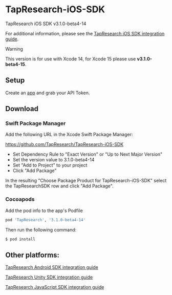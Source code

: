 # TapResearch-iOS-SDK
TapResearch iOS SDK v3.1.0-beta4-14


For additional information, please see the [TapResearch iOS SDK integration guide](https://supply-docs.tapresearch.com/docs/ios-integration/).

> [!WARNING]
> This version is for use with Xcode 14, for Xcode 15 please use **v3.1.0-beta4-15**.

## Setup

Create an [app](/supplier_dashboard/dashboard/apps/new) and grab your API Token.


## Download

### Swift Package Manager

Add the following URL in the Xcode Swift Package Manager:

https://github.com/TapResearch/TapResearch-iOS-SDK

* Set Dependency Rule to "Exact Version" or "Up to Next Major Version"
* Set the version value to 3.1.0-beta4-14
* Set "Add to Project" to your project 
* Click "Add Package"

In the resulting "Choose Package Product for TapResearch-iOS-SDK" select the TapResearchSDK row and click "Add Package".

### Cocoapods

Add the pod info to the app's Podfile
 ```ruby
 pod 'TapResearch', '3.1.0-beta4-14'
 ```

 Then run the following command:
 ```bash
 $ pod install
 ```

## Other platforms:

[TapResearch Android SDK integration guide](https://www.tapresearch.com/docs/android-integration-guide)

[TapResearch Unity SDK integration guide](https://www.tapresearch.com/docs/unity-integration-guide)

[TapResearch JavaScript SDK integration guide](https://www.tapresearch.com/docs/javascript-integration-guide)
